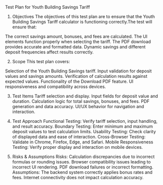Test Plan for Youth Building Savings Tariff

1. Objectives
   The objectives of this test plan are to ensure that the Youth Building Savings Tariff calculator is functioning correctly.The test will ensure that:

The correct savings amount, bonuses, and fees are calculated.
The UI elements function properly when selecting the tariff.
The PDF download provides accurate and formatted data.
Dynamic savings and different deposit frequencies affect results correctly.

2. Scope
   This test plan covers:

Selection of the Youth Building Savings tariff.
Input validation for deposit values and savings amounts.
Verification of calculation results against expected values.
Functionality of the Download PDF feature.
UI responsiveness and compatibility across devices.

3. Test Items
   Tariff selection and display.
   Input fields for deposit value and duration.
   Calculation logic for total savings, bonuses, and fees.
   PDF generation and data accuracy.
   UI/UX behavior for navigation and interaction.

4. Test Approach
   Functional Testing: Verify tariff selection, input handling, and result accuracy.
   Boundary Testing: Enter minimum and maximum deposit values to test calculation limits.
   Usability Testing: Check clarity of displayed data and ease of interaction.
   Cross-Browser Testing: Validate in Chrome, Firefox, Edge, and Safari.
   Mobile Responsiveness Testing: Verify proper display and interaction on mobile devices.

5. Risks & Assumptions
   Risks:
   Calculation discrepancies due to incorrect formulas or rounding issues.
   Browser compatibility issues leading to incorrect UI rendering.
   PDF download failures or incorrect formatting.
   Assumptions:
   The backend system correctly applies bonus rates and fees.
   Internet connectivity does not impact calculation accuracy.
